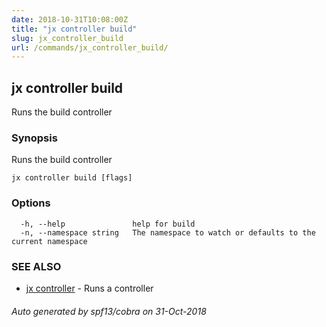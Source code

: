 ```yaml
---
date: 2018-10-31T10:08:00Z
title: "jx controller build"
slug: jx_controller_build
url: /commands/jx_controller_build/
---
```

## jx controller build

Runs the build controller

### Synopsis

Runs the build controller

```
jx controller build [flags]
```

### Options

```
  -h, --help               help for build
  -n, --namespace string   The namespace to watch or defaults to the current namespace
```

### SEE ALSO

* [jx controller](/commands/jx_controller/)	 - Runs a controller

###### Auto generated by spf13/cobra on 31-Oct-2018
